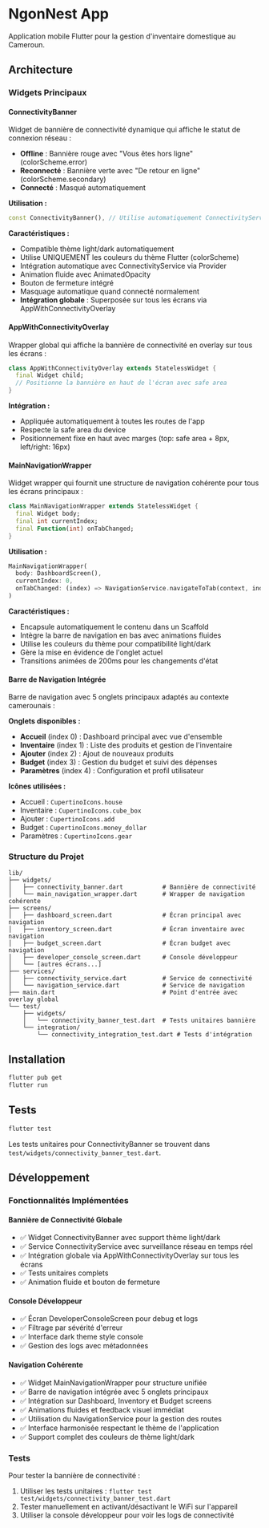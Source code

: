 # NgonNest App

Application mobile Flutter pour la gestion d'inventaire domestique au Cameroun.

## Architecture

### Widgets Principaux

#### ConnectivityBanner
Widget de bannière de connectivité dynamique qui affiche le statut de connexion réseau :

- **Offline** : Bannière rouge avec "Vous êtes hors ligne" (colorScheme.error)
- **Reconnecté** : Bannière verte avec "De retour en ligne" (colorScheme.secondary)
- **Connecté** : Masqué automatiquement

**Utilisation :**
```dart
const ConnectivityBanner(), // Utilise automatiquement ConnectivityService
```

**Caractéristiques :**
- Compatible thème light/dark automatiquement
- Utilise UNIQUEMENT les couleurs du thème Flutter (colorScheme)
- Intégration automatique avec ConnectivityService via Provider
- Animation fluide avec AnimatedOpacity
- Bouton de fermeture intégré
- Masquage automatique quand connecté normalement
- **Intégration globale** : Superposée sur tous les écrans via AppWithConnectivityOverlay

#### AppWithConnectivityOverlay
Wrapper global qui affiche la bannière de connectivité en overlay sur tous les écrans :

```dart
class AppWithConnectivityOverlay extends StatelessWidget {
  final Widget child;
  // Positionne la bannière en haut de l'écran avec safe area
}
```

**Intégration :**
- Appliquée automatiquement à toutes les routes de l'app
- Respecte la safe area du device
- Positionnement fixe en haut avec marges (top: safe area + 8px, left/right: 16px)

#### MainNavigationWrapper
Widget wrapper qui fournit une structure de navigation cohérente pour tous les écrans principaux :

```dart
class MainNavigationWrapper extends StatelessWidget {
  final Widget body;
  final int currentIndex;
  final Function(int) onTabChanged;
}
```

**Utilisation :**
```dart
MainNavigationWrapper(
  body: DashboardScreen(),
  currentIndex: 0,
  onTabChanged: (index) => NavigationService.navigateToTab(context, index),
)
```

**Caractéristiques :**
- Encapsule automatiquement le contenu dans un Scaffold
- Intègre la barre de navigation en bas avec animations fluides
- Utilise les couleurs du thème pour compatibilité light/dark
- Gère la mise en évidence de l'onglet actuel
- Transitions animées de 200ms pour les changements d'état

#### Barre de Navigation Intégrée
Barre de navigation avec 5 onglets principaux adaptés au contexte camerounais :

**Onglets disponibles :**
- **Accueil** (index 0) : Dashboard principal avec vue d'ensemble
- **Inventaire** (index 1) : Liste des produits et gestion de l'inventaire
- **Ajouter** (index 2) : Ajout de nouveaux produits
- **Budget** (index 3) : Gestion du budget et suivi des dépenses
- **Paramètres** (index 4) : Configuration et profil utilisateur

**Icônes utilisées :**
- Accueil : `CupertinoIcons.house`
- Inventaire : `CupertinoIcons.cube_box`
- Ajouter : `CupertinoIcons.add`
- Budget : `CupertinoIcons.money_dollar`
- Paramètres : `CupertinoIcons.gear`

### Structure du Projet

```
lib/
├── widgets/
│   ├── connectivity_banner.dart           # Bannière de connectivité
│   └── main_navigation_wrapper.dart       # Wrapper de navigation cohérente
├── screens/
│   ├── dashboard_screen.dart              # Écran principal avec navigation
│   ├── inventory_screen.dart              # Écran inventaire avec navigation
│   ├── budget_screen.dart                 # Écran budget avec navigation
│   ├── developer_console_screen.dart      # Console développeur
│   └── [autres écrans...]
├── services/
│   ├── connectivity_service.dart          # Service de connectivité
│   └── navigation_service.dart            # Service de navigation
├── main.dart                              # Point d'entrée avec overlay global
└── test/
    ├── widgets/
    │   └── connectivity_banner_test.dart  # Tests unitaires bannière
    └── integration/
        └── connectivity_integration_test.dart # Tests d'intégration
```

## Installation

```bash
flutter pub get
flutter run
```

## Tests

```bash
flutter test
```

Les tests unitaires pour ConnectivityBanner se trouvent dans `test/widgets/connectivity_banner_test.dart`.

## Développement

### Fonctionnalités Implémentées

#### Bannière de Connectivité Globale
- ✅ Widget ConnectivityBanner avec support thème light/dark
- ✅ Service ConnectivityService avec surveillance réseau en temps réel
- ✅ Intégration globale via AppWithConnectivityOverlay sur tous les écrans
- ✅ Tests unitaires complets
- ✅ Animation fluide et bouton de fermeture

#### Console Développeur
- ✅ Écran DeveloperConsoleScreen pour debug et logs
- ✅ Filtrage par sévérité d'erreur
- ✅ Interface dark theme style console
- ✅ Gestion des logs avec métadonnées

#### Navigation Cohérente
- ✅ Widget MainNavigationWrapper pour structure unifiée
- ✅ Barre de navigation intégrée avec 5 onglets principaux
- ✅ Intégration sur Dashboard, Inventory et Budget screens
- ✅ Animations fluides et feedback visuel immédiat
- ✅ Utilisation du NavigationService pour la gestion des routes
- ✅ Interface harmonisée respectant le thème de l'application
- ✅ Support complet des couleurs de thème light/dark

### Tests
Pour tester la bannière de connectivité :
1. Utiliser les tests unitaires : `flutter test test/widgets/connectivity_banner_test.dart`
2. Tester manuellement en activant/désactivant le WiFi sur l'appareil
3. Utiliser la console développeur pour voir les logs de connectivité
